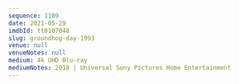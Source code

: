 ```yaml
---
sequence: 1109
date: 2021-05-29
imdbId: tt0107048
slug: groundhog-day-1993
venue: null
venueNotes: null
medium: 4k UHD Blu-ray
mediumNotes: 2018 | Universal Sony Pictures Home Entertainment
---
```

